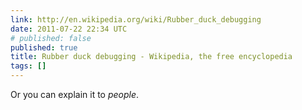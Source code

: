 ```yaml
---
link: http://en.wikipedia.org/wiki/Rubber_duck_debugging
date: 2011-07-22 22:34 UTC
# published: false
published: true
title: Rubber duck debugging - Wikipedia, the free encyclopedia
tags: []
---
```


Or you can explain it to <i>people</i>.
